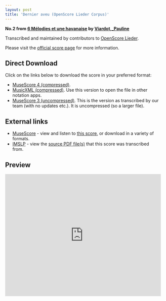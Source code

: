 ```yaml
---
layout: post
title: 'Dernier aveu (OpenScore Lieder Corpus)'
---
```


__No.2 from [6 Mélodies et une havanaise](https://fourscoreandmore.org/openscore/lieder/Viardot%2C_Pauline/6_M%C3%A9lodies_et_une_havanaise/) by [Viardot,_Pauline](https://fourscoreandmore.org/openscore/lieder/Viardot%2C_Pauline)__

Transcribed and maintained by contributors to [OpenScore Lieder].

Please visit the [official score page] for more information.

[official score page]: https://musescore.com/openscore-lieder-corpus/scores/6638810
[OpenScore Lieder]: https://musescore.com/openscore-lieder-corpus

## Direct Download

Click on the links below to download the score in your preferred format:
- [MuseScore 4 (compressed)](https://fourscoreandmore.org/openscore/lieder/Viardot%2C_Pauline/6_M%C3%A9lodies_et_une_havanaise/2_Dernier_aveu.mscz).
- [MusicXML (compressed)](https://fourscoreandmore.org/openscore/lieder/Viardot%2C_Pauline/6_M%C3%A9lodies_et_une_havanaise/2_Dernier_aveu.mxl). Use this version to open the file in other notation apps.
- [MuseScore 3 (uncompressed)](https://raw.githubusercontent.com/OpenScore/Lieder/refs/heads/main/scores/Viardot%2C_Pauline/6_M%C3%A9lodies_et_une_havanaise/2_Dernier_aveu/lc6638810.mscx). This is the version as transcribed by our team (with no updates etc.). It is uncompressed (so a larger file).

## External links

- [MuseScore] - view and listen to [this score][MuseScore], or download in a variety of formats.
- [IMSLP] - view the [source PDF file(s)][IMSLP] that this score was transcribed from.

[MuseScore]: https://musescore.com/score/6638810
[IMSLP]: https://imslp.org/wiki/Special:ReverseLookup/557087

## Preview

<iframe width="100%" height="394" src="https://musescore.com/openscore-lieder-corpus/scores/6638810/embed" frameborder="0" allowfullscreen allow="autoplay; fullscreen"></iframe>
